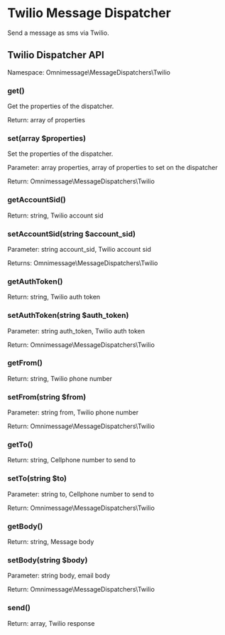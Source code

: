 # Twilio Message Dispatcher

Send a message as sms via Twilio.

## Twilio Dispatcher API

Namespace: Omnimessage\MessageDispatchers\Twilio

### get()

Get the properties of the dispatcher.

Return: array of properties

### set(array $properties)

Set the properties of the dispatcher.

Parameter: array properties, array of properties to set on the dispatcher

Return: Omnimessage\MessageDispatchers\Twilio

### getAccountSid()

Return: string, Twilio account sid

### setAccountSid(string $account_sid)

Parameter: string account_sid, Twilio account sid

Returns: Omnimessage\MessageDispatchers\Twilio

### getAuthToken()

Return: string, Twilio auth token

### setAuthToken(string $auth_token)

Parameter: string auth_token, Twilio auth token

Return: Omnimessage\MessageDispatchers\Twilio

### getFrom()

Return: string, Twilio phone number

### setFrom(string $from)

Parameter: string from, Twilio phone number

Return: Omnimessage\MessageDispatchers\Twilio

### getTo()

Return: string, Cellphone number to send to

### setTo(string $to)

Parameter: string to, Cellphone number to send to

Return: Omnimessage\MessageDispatchers\Twilio

### getBody()

Return: string, Message body

### setBody(string $body)

Parameter: string body, email body

Return: Omnimessage\MessageDispatchers\Twilio

### send()

Return: array, Twilio response

